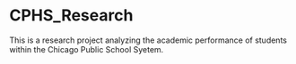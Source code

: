 # CPHS_Research
This is a research project analyzing the academic performance of students within the Chicago Public School Syetem. 
